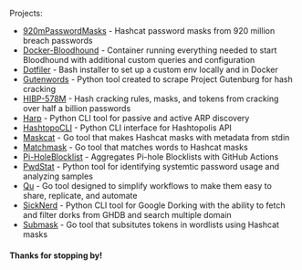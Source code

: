 Projects:
- [920mPasswordMasks](https://github.com/JakeWnuk/920mPasswordMasks) - Hashcat password masks from 920 million breach passwords
- [Docker-Bloodhound](https://github.com/JakeWnuk/Docker-BloodHound) - Container running everything needed to start Bloodhound with additional custom queries and configuration
- [Dotfiler](https://github.com/JakeWnuk/Dotfiler) - Bash installer to set up a custom env locally and in Docker
- [Gutenwords](https://github.com/JakeWnuk/Gutenwords) - Python tool created to scrape Project Gutenburg for hash cracking
- [HIBP-578M](https://github.com/JakeWnuk/HIBP-578M) - Hash cracking rules, masks, and tokens from cracking over half a billion passwords
- [Harp](https://github.com/JakeWnuk/Harp) - Python CLI tool for passive and active ARP discovery
- [HashtopoCLI](https://github.com/JakeWnuk/HashtopoCLI) - Python CLI interface for Hashtopolis API
- [Maskcat](https://github.com/JakeWnuk/maskcat) - Go tool that makes Hashcat masks with metadata from stdin
- [Matchmask](https://github.com/JakeWnuk/matchmask) - Go tool that matches words to Hashcat masks
- [Pi-HoleBlocklist](https://github.com/JakeWnuk/Pi-holeBlockList) - Aggregates Pi-hole Blocklists with GitHub Actions
- [PwdStat](https://github.com/JakeWnuk/PwdStat) - Python tool for identifying systemtic password usage and analyzing samples
- [Qu](https://github.com/JakeWnuk/qu) - Go tool designed to simplify workflows to make them easy to share, replicate, and automate
- [SickNerd](https://github.com/JakeWnuk/SickNerd) - Python CLI tool for Google Dorking with the ability to fetch and filter dorks from GHDB and search multiple domain
- [Submask](https://github.com/JakeWnuk/submask) - Go tool that subsitutes tokens in wordlists using Hashcat masks


#### Thanks for stopping by!